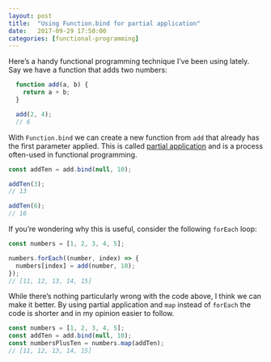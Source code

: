 ```yaml
---
layout: post
title:  "Using Function.bind for partial application"
date:   2017-09-29 17:50:00
categories: [functional-programming]
---
```


Here’s a handy functional programming technique I’ve been using lately. Say we have a function that adds two numbers:
```js
  function add(a, b) {
    return a + b;
  }

  add(2, 4);
  // 6
```

With `Function.bind` we can create a new function from `add` that already has the first parameter applied. This is called [partial application](https://en.wikipedia.org/wiki/Partial_application) and is a process often-used in functional programming.

```js
const addTen = add.bind(null, 10);

addTen(3);
// 13

addTen(6);
// 16
```

If you’re wondering why this is useful, consider the following `forEach` loop:

```js
const numbers = [1, 2, 3, 4, 5];

numbers.forEach((number, index) => {
  numbers[index] = add(number, 10);
});
// [11, 12, 13, 14, 15]
```

While there’s nothing particularly wrong with the code above, I think we can make it better. By using partial application and `map` instead of `forEach` the code is shorter and in my opinion easier to follow.

```js
const numbers = [1, 2, 3, 4, 5];
const addTen = add.bind(null, 10);
const numbersPlusTen = numbers.map(addTen);
// [11, 12, 13, 14, 15]
```

